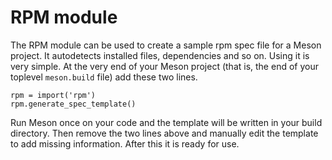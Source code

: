 # RPM module

The RPM module can be used to create a sample rpm spec file for a Meson project. It autodetects installed files, dependencies and so on. Using it is very simple. At the very end of your Meson project (that is, the end of your toplevel `meson.build` file) add these two lines.

```meson
rpm = import('rpm')
rpm.generate_spec_template()
```

Run Meson once on your code and the template will be written in your build directory. Then remove the two lines above and manually edit the template to add missing information. After this it is ready for use.
